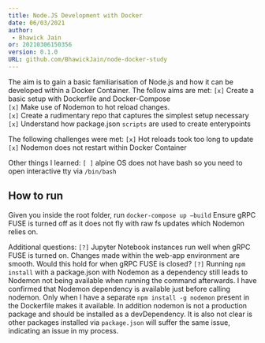 ```yaml
---
title: Node.JS Development with Docker
date: 06/03/2021 
author:
 - Bhawick Jain
or: 20210306150356
version: 0.1.0
URL: github.com/BhawickJain/node-docker-study
---
```


The aim is to gain a basic familiarisation of Node.js and how it can be developed within a Docker Container. The follow aims are met:
`[x]` Create a basic setup with Dockerfile and Docker-Compose  
`[x]` Make use of Nodemon to hot reload changes.  
`[x]` Create a rudimentary repo that captures the simplest setup necessary  
`[x]` Understand how package.json `scripts` are used to create enterypoints  

The following challenges were met:
`[x]` Hot reloads took too long to update  
`[x]` Nodemon does not restart within Docker Container  

Other things I learned:
`[ ]` alpine OS does not have bash so you need to open interactive tty via `/bin/bash`

## How to run

Given you inside the root folder, run `docker-compose up —build`
Ensure gRPC FUSE is turned off as it does not fly with raw fs updates which Nodemon relies on.

Additional questions:
`[?]` Jupyter Notebook instances run well when gRPC FUSE is turned on. Changes made within the web-app environment are smooth. Would this hold for when gRPC FUSE is closed?
`[?]` Running `npm install` with a package.json with Nodemon as a dependency still leads to Nodemon not being available when running the command afterwards. I have confirmed that Nodemon dependency is available just before calling nodemon. Only when I have a separate `npm install -g nodemon` present in the Dockerfile makes it available. In addition nodemon is not a production package and should be installed as a devDependency. It is also not clear is other packages installed via `package.json` will suffer the same issue, indicating an issue in my process.  
